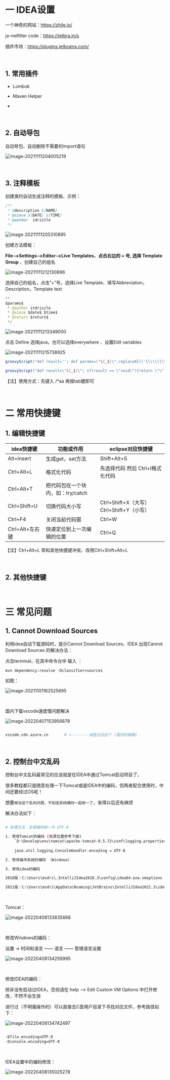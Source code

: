 # 一 IDEA设置

一个神奇的网站：https://zhile.io/

ja-netfilter code：https://jetbra.in/s

插件市场：https://plugins.jetbrains.com/


<br>

## 1. 常用插件

- Lombok

- Maven Helper

- 



<br>



## 2. 自动导包

自动导包、自动删除不需要的import语句

![image-20211111204005219](vx_images/image-20211111204005219.png)


<br>

## 3. 注释模板

创建类时自动生成注释的模板、示例：

```java
/**
 * @description ${NAME}
 * @since ${DATE} ${TIME}
 * @author  idrizzle
 */
```

![image-20211111205310895](vx_images/image-20211111205310895.png)





创建方法模板：

**File–>Settings–>Editor–>Live Templates、点击右边的 + 号, 选择 Template Group** 、创建自己的组名

![image-20211111212130896](vx_images/image-20211111212130896.png)



选择自己的组名，点击”+”号，选择Live Template、填写Abbreviation，Description，Template text

```java
**
$params$ 
 * @author itdrizzle
 * @since $date$ $time$ 
 * @return $return$
 */
```

![image-20211111213349000](vx_images/image-20211111213349000.png)



点击 Define 选择java，也可以选择everywhere 、设置Edit variables 

![image-20211111215738925](vx_images/image-20211111215738925.png)

```groovy
groovyScript("def result=''; def params=\"${_1}\".replaceAll('[\\\\[|\\\\]|\\\\s]', '').split(',').toList(); for(i = 0; i < params.size(); i++) {result+=' * @param ' + params[i] + ((i < params.size() - 1) ? '\\r\\n' : '')}; return result", methodParameters())
```

```groovy
groovyScript("def result=\"${_1}\"; if(result == \"void\"){return \"\";}else{return \"{@link \"+result+\"}\";}", methodReturnType())
```

【注】使用方式：先键入 /*aa 再按tab健即可

<br>


# 二 常用快捷键

## 1. 编辑快捷键

| idea快捷键      | 功能或作用                        | eclipse对应快捷键                         |
| --------------- | --------------------------------- | ----------------------------------------- |
| Alt+insert      | 生成get，set方法                  | Shift+Alt+S                               |
| Ctrl+Alt+L      | 格式化代码                        | 先选择代码 然后 Ctrl+I格式化代码          |
| Ctrl+Alt+T      | 把代码包在一个块内，如：try/catch |                                           |
| Ctrl+Shift+U    | 切换代码大小写                    | Ctrl+Shift+X（大写） Ctrl+Shift+Y（小写） |
| Ctrl+F4         | 关闭当前代码窗                    | Ctrl+W                                    |
| Ctrl+Alt+左右键 | 快速定位到上一次编辑的位置        | Ctrl+Q                                    |

【注】Ctrl+Alt+L 常和其他快捷键冲突、改用Ctrl+Shift+Alt+L

<br>

## 2. 其他快捷键













<br>


# 三 常见问题



## 1. Cannot Download Sources

利用idea自动下载源码时，提示Cannot Download Sources、IDEA 出现Cannot Download Sources 的解决办法：

点击terminal，在其中命令台中 输入 ：

```
mvn dependency:resolve -Dclassifier=sources
```

如图：

![image-20211101162525695](vx_images/image-20211101162525695.png)

<br>









国内下载vscode速度慢问题解决

![image-20220407153956878](E:\VNotebook\Develop\Tools\vx_images\image-20220407153956878.png)

```bash

vscode.cdn.azure.cn       # <--------就是左边这个 (国内的镜像)

```



<br/>



## 2. 控制台中文乱码

控制台中文乱码最常见的应该就是在IDEA中通过Tomcat启动项目了，

很多教程都只是随意处理一下Tomcat或是IDEA中的编码，但两者配合使用时，中间还要经过OS呢！

想要`根治这个乱码问题，不如连系统编码一起统一了`，省得以后还有麻烦

解决办法如下：

```bash

# 处理方法：全部编码统一为 UTF-8

1. 修改Tomcat的编码 (目录位置参考下面)
	`D:\Develop\env\tomcat\apache-tomcat-8.5.72\conf\logging.properties`
	
    java.util.logging.ConsoleHandler.encoding = UTF-8

2. 修改操作系统的编码 （Windows）

3. 修改idea的编码

2018版：C:\Users\msdri\.IntelliJIdea2018.3\config\idea64.exe.vmoptions 

2021版：C:\Users\msdri\AppData\Roaming\JetBrains\IntelliJIdea2021.3\idea64.exe.vmoptions 

```

<br>

Tomcat：

![image-20220408133835668](vx_images/image-20220408133835668.png)

<br/>

修改Windows的编码：

设置 → 时间和语言 —— 语言 —— 管理语言设置 

![image-20220408134259995](vx_images/image-20220408134259995.png)

<br/>

修改IDEA的编码：

除非没有启动过IDEA，否则请在 help ——> Edit Custom VM Options 中打开修改，不然不会生效

进行过（不明骚操作的）可以直接去C盘用户目录下寻找对应文件，参考路径如下：

![image-20220408134742497](vx_images/image-20220408134742497.png)

```bash

-Dfile.encoding=UTF-8
-Dconsole.encoding=UTF-8

```

<br/>

IDEA设置中的编码修改：

![image-20220408135025278](vx_images/image-20220408135025278.png)









